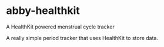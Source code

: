 # abby-healthkit
A HealthKit powered menstrual cycle tracker

A really simple period tracker that uses HealthKit to store data.
